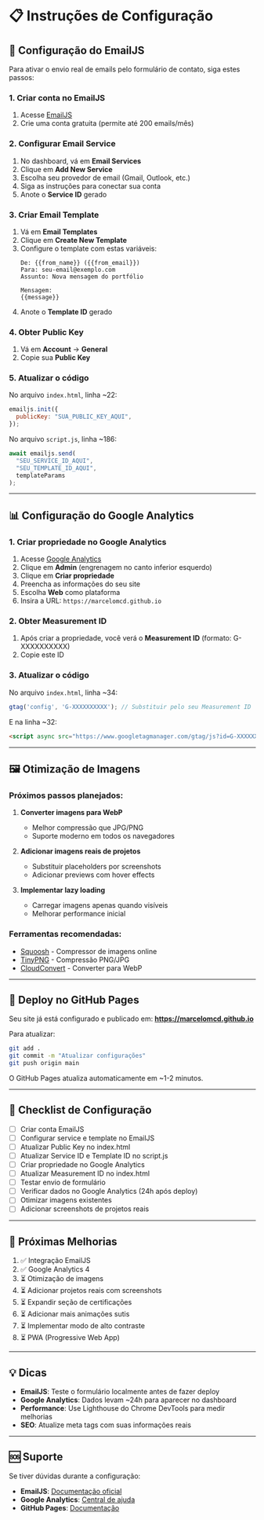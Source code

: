 # 📋 Instruções de Configuração

## 🔧 Configuração do EmailJS

Para ativar o envio real de emails pelo formulário de contato, siga estes passos:

### 1. Criar conta no EmailJS
1. Acesse [EmailJS](https://www.emailjs.com/)
2. Crie uma conta gratuita (permite até 200 emails/mês)

### 2. Configurar Email Service
1. No dashboard, vá em **Email Services**
2. Clique em **Add New Service**
3. Escolha seu provedor de email (Gmail, Outlook, etc.)
4. Siga as instruções para conectar sua conta
5. Anote o **Service ID** gerado

### 3. Criar Email Template
1. Vá em **Email Templates**
2. Clique em **Create New Template**
3. Configure o template com estas variáveis:
   ```
   De: {{from_name}} ({{from_email}})
   Para: seu-email@exemplo.com
   Assunto: Nova mensagem do portfólio
   
   Mensagem:
   {{message}}
   ```
4. Anote o **Template ID** gerado

### 4. Obter Public Key
1. Vá em **Account** → **General**
2. Copie sua **Public Key**

### 5. Atualizar o código
No arquivo `index.html`, linha ~22:
```javascript
emailjs.init({
  publicKey: "SUA_PUBLIC_KEY_AQUI",
});
```

No arquivo `script.js`, linha ~186:
```javascript
await emailjs.send(
  "SEU_SERVICE_ID_AQUI",
  "SEU_TEMPLATE_ID_AQUI",
  templateParams
);
```

---

## 📊 Configuração do Google Analytics

### 1. Criar propriedade no Google Analytics
1. Acesse [Google Analytics](https://analytics.google.com/)
2. Clique em **Admin** (engrenagem no canto inferior esquerdo)
3. Clique em **Criar propriedade**
4. Preencha as informações do seu site
5. Escolha **Web** como plataforma
6. Insira a URL: `https://marcelomcd.github.io`

### 2. Obter Measurement ID
1. Após criar a propriedade, você verá o **Measurement ID** (formato: G-XXXXXXXXXX)
2. Copie este ID

### 3. Atualizar o código
No arquivo `index.html`, linha ~34:
```javascript
gtag('config', 'G-XXXXXXXXXX'); // Substituir pelo seu Measurement ID
```

E na linha ~32:
```html
<script async src="https://www.googletagmanager.com/gtag/js?id=G-XXXXXXXXXX"></script>
```

---

## 🖼️ Otimização de Imagens

### Próximos passos planejados:

1. **Converter imagens para WebP**
   - Melhor compressão que JPG/PNG
   - Suporte moderno em todos os navegadores

2. **Adicionar imagens reais de projetos**
   - Substituir placeholders por screenshots
   - Adicionar previews com hover effects

3. **Implementar lazy loading**
   - Carregar imagens apenas quando visíveis
   - Melhorar performance inicial

### Ferramentas recomendadas:
- [Squoosh](https://squoosh.app/) - Compressor de imagens online
- [TinyPNG](https://tinypng.com/) - Compressão PNG/JPG
- [CloudConvert](https://cloudconvert.com/) - Converter para WebP

---

## 🚀 Deploy no GitHub Pages

Seu site já está configurado e publicado em:
**https://marcelomcd.github.io**

Para atualizar:
```bash
git add .
git commit -m "Atualizar configurações"
git push origin main
```

O GitHub Pages atualiza automaticamente em ~1-2 minutos.

---

## 📝 Checklist de Configuração

- [ ] Criar conta EmailJS
- [ ] Configurar service e template no EmailJS
- [ ] Atualizar Public Key no index.html
- [ ] Atualizar Service ID e Template ID no script.js
- [ ] Criar propriedade no Google Analytics
- [ ] Atualizar Measurement ID no index.html
- [ ] Testar envio de formulário
- [ ] Verificar dados no Google Analytics (24h após deploy)
- [ ] Otimizar imagens existentes
- [ ] Adicionar screenshots de projetos reais

---

## 🎯 Próximas Melhorias

1. ✅ Integração EmailJS
2. ✅ Google Analytics 4
3. ⏳ Otimização de imagens
4. ⏳ Adicionar projetos reais com screenshots
5. ⏳ Expandir seção de certificações
6. ⏳ Adicionar mais animações sutis
7. ⏳ Implementar modo de alto contraste
8. ⏳ PWA (Progressive Web App)

---

## 💡 Dicas

- **EmailJS**: Teste o formulário localmente antes de fazer deploy
- **Google Analytics**: Dados levam ~24h para aparecer no dashboard
- **Performance**: Use Lighthouse do Chrome DevTools para medir melhorias
- **SEO**: Atualize meta tags com suas informações reais

---

## 🆘 Suporte

Se tiver dúvidas durante a configuração:
- **EmailJS**: [Documentação oficial](https://www.emailjs.com/docs/)
- **Google Analytics**: [Central de ajuda](https://support.google.com/analytics)
- **GitHub Pages**: [Documentação](https://docs.github.com/pages)
